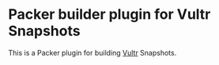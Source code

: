 # Packer builder plugin for Vultr Snapshots

This is a Packer plugin for building [Vultr](https://www.vultr.com/) Snapshots.